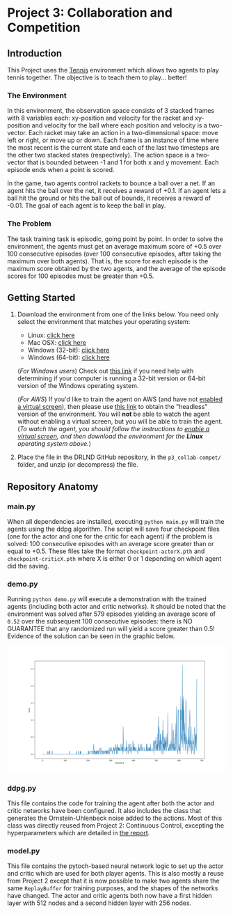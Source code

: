 # Project 3: Collaboration and Competition

## Introduction

This Project uses the [Tennis](https://github.com/Unity-Technologies/ml-agents/blob/master/docs/Learning-Environment-Examples.md#tennis) environment which allows two agents to play tennis together.
The objective is to teach them to play... better!

### The Environment
In this environment, the observation space consists of 3 stacked frames with 8 variables each: xy-position and velocity for the racket and xy-position and velocity for the ball where each position and velocity is a two-vector.
Each racket may take an action in a two-dimensional space: move left or right, or move up or down.
Each frame is an instance of time where the most recent is the current state and each of the last two timesteps are the other two stacked states (respectively).
The action space is a two-vector that is bounded between -1 and 1 for both x and y movement.
Each episode ends when a point is scored.

In the game, two agents control rackets to bounce a ball over a net.
If an agent hits the ball over the net, it receives a reward of +0.1.
If an agent lets a ball hit the ground or hits the ball out of bounds, it receives a reward of -0.01.
The goal of each agent is to keep the ball in play.

### The Problem

The task training task is episodic, going point by point.
In order to solve the environment, the agents must get an average maximum score of +0.5 over 100 consecutive episodes (over 100 consecutive episodes, after taking the maximum over both agents).
That is, the score for each episode is the maximum score obtained by the two agents, and the average of the episode scores for 100 episodes must be greater than +0.5.

## Getting Started

1. Download the environment from one of the links below.  You need only select the environment that matches your operating system:
    - Linux: [click here](https://s3-us-west-1.amazonaws.com/udacity-drlnd/P3/Tennis/Tennis_Linux.zip)
    - Mac OSX: [click here](https://s3-us-west-1.amazonaws.com/udacity-drlnd/P3/Tennis/Tennis.app.zip)
    - Windows (32-bit): [click here](https://s3-us-west-1.amazonaws.com/udacity-drlnd/P3/Tennis/Tennis_Windows_x86.zip)
    - Windows (64-bit): [click here](https://s3-us-west-1.amazonaws.com/udacity-drlnd/P3/Tennis/Tennis_Windows_x86_64.zip)

    (_For Windows users_) Check out [this link](https://support.microsoft.com/en-us/help/827218/how-to-determine-whether-a-computer-is-running-a-32-bit-version-or-64) if you need help with determining if your computer is running a 32-bit version or 64-bit version of the Windows operating system.

    (_For AWS_) If you'd like to train the agent on AWS (and have not [enabled a virtual screen](https://github.com/Unity-Technologies/ml-agents/blob/master/docs/Training-on-Amazon-Web-Service.md)), then please use [this link](https://s3-us-west-1.amazonaws.com/udacity-drlnd/P3/Tennis/Tennis_Linux_NoVis.zip) to obtain the "headless" version of the environment.  You will **not** be able to watch the agent without enabling a virtual screen, but you will be able to train the agent.  (_To watch the agent, you should follow the instructions to [enable a virtual screen](https://github.com/Unity-Technologies/ml-agents/blob/master/docs/Training-on-Amazon-Web-Service.md), and then download the environment for the **Linux** operating system above._)

2. Place the file in the DRLND GitHub repository, in the `p3_collab-compet/` folder, and unzip (or decompress) the file.

## Repository Anatomy

### main.py
When all dependencies are installed, executing `python main.py` will train the agents using the ddpg algorithm.
The script will save four checkpoint files (one for the actor and one for the critic for each agent) if the problem is solved: 100 consecutive episodes with an average score greater than or equal to +0.5.
These files take the format `checkpoint-actorX.pth` and `checkpoint-criticX.pth` where X is either 0 or 1 depending on which agent did the saving.

### demo.py
Running `python demo.py` will execute a demonstration with the trained agents (including both actor and critic networks).
It should be noted that the environment was solved after 579 episodes yielding an average score of `0.52` over the subsequent 100 consecutive episodes: there is NO GUARANTEE that any randomized run will yield a score greater than 0.5!
Evidence of the solution can be seen in the graphic below.

![Learning Rate](./training_history.png)

### ddpg.py
This file contains the code for training the agent after both the actor and critic networks have been configured.
It also includes the class that generates the Ornstein-Uhlenbeck noise added to the actions.
Most of this class was directly reused from Project 2: Continuous Control, excepting the hyperparameters which are detailed in [the report](Report.md).

### model.py
This file contains the pytoch-based neural network logic to set up the actor and critic which are used for both player agents.
This is also mostly a reuse from Project 2 except that it is now possible to make two agents share the same `ReplayBuffer` for training purposes, and the shapes of the networks have changed.
The actor and critic agents both now have a first hidden layer with 512 nodes and a second hidden layer with 256 nodes.
